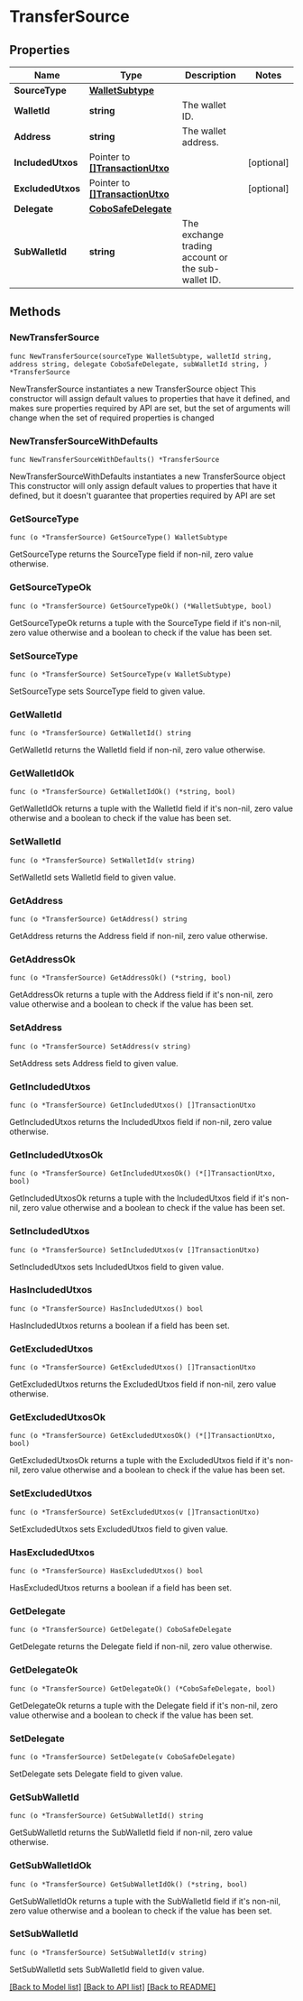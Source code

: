 # TransferSource

## Properties

Name | Type | Description | Notes
------------ | ------------- | ------------- | -------------
**SourceType** | [**WalletSubtype**](WalletSubtype.md) |  | 
**WalletId** | **string** | The wallet ID. | 
**Address** | **string** | The wallet address. | 
**IncludedUtxos** | Pointer to [**[]TransactionUtxo**](TransactionUtxo.md) |  | [optional] 
**ExcludedUtxos** | Pointer to [**[]TransactionUtxo**](TransactionUtxo.md) |  | [optional] 
**Delegate** | [**CoboSafeDelegate**](CoboSafeDelegate.md) |  | 
**SubWalletId** | **string** | The exchange trading account or the sub-wallet ID. | 

## Methods

### NewTransferSource

`func NewTransferSource(sourceType WalletSubtype, walletId string, address string, delegate CoboSafeDelegate, subWalletId string, ) *TransferSource`

NewTransferSource instantiates a new TransferSource object
This constructor will assign default values to properties that have it defined,
and makes sure properties required by API are set, but the set of arguments
will change when the set of required properties is changed

### NewTransferSourceWithDefaults

`func NewTransferSourceWithDefaults() *TransferSource`

NewTransferSourceWithDefaults instantiates a new TransferSource object
This constructor will only assign default values to properties that have it defined,
but it doesn't guarantee that properties required by API are set

### GetSourceType

`func (o *TransferSource) GetSourceType() WalletSubtype`

GetSourceType returns the SourceType field if non-nil, zero value otherwise.

### GetSourceTypeOk

`func (o *TransferSource) GetSourceTypeOk() (*WalletSubtype, bool)`

GetSourceTypeOk returns a tuple with the SourceType field if it's non-nil, zero value otherwise
and a boolean to check if the value has been set.

### SetSourceType

`func (o *TransferSource) SetSourceType(v WalletSubtype)`

SetSourceType sets SourceType field to given value.


### GetWalletId

`func (o *TransferSource) GetWalletId() string`

GetWalletId returns the WalletId field if non-nil, zero value otherwise.

### GetWalletIdOk

`func (o *TransferSource) GetWalletIdOk() (*string, bool)`

GetWalletIdOk returns a tuple with the WalletId field if it's non-nil, zero value otherwise
and a boolean to check if the value has been set.

### SetWalletId

`func (o *TransferSource) SetWalletId(v string)`

SetWalletId sets WalletId field to given value.


### GetAddress

`func (o *TransferSource) GetAddress() string`

GetAddress returns the Address field if non-nil, zero value otherwise.

### GetAddressOk

`func (o *TransferSource) GetAddressOk() (*string, bool)`

GetAddressOk returns a tuple with the Address field if it's non-nil, zero value otherwise
and a boolean to check if the value has been set.

### SetAddress

`func (o *TransferSource) SetAddress(v string)`

SetAddress sets Address field to given value.


### GetIncludedUtxos

`func (o *TransferSource) GetIncludedUtxos() []TransactionUtxo`

GetIncludedUtxos returns the IncludedUtxos field if non-nil, zero value otherwise.

### GetIncludedUtxosOk

`func (o *TransferSource) GetIncludedUtxosOk() (*[]TransactionUtxo, bool)`

GetIncludedUtxosOk returns a tuple with the IncludedUtxos field if it's non-nil, zero value otherwise
and a boolean to check if the value has been set.

### SetIncludedUtxos

`func (o *TransferSource) SetIncludedUtxos(v []TransactionUtxo)`

SetIncludedUtxos sets IncludedUtxos field to given value.

### HasIncludedUtxos

`func (o *TransferSource) HasIncludedUtxos() bool`

HasIncludedUtxos returns a boolean if a field has been set.

### GetExcludedUtxos

`func (o *TransferSource) GetExcludedUtxos() []TransactionUtxo`

GetExcludedUtxos returns the ExcludedUtxos field if non-nil, zero value otherwise.

### GetExcludedUtxosOk

`func (o *TransferSource) GetExcludedUtxosOk() (*[]TransactionUtxo, bool)`

GetExcludedUtxosOk returns a tuple with the ExcludedUtxos field if it's non-nil, zero value otherwise
and a boolean to check if the value has been set.

### SetExcludedUtxos

`func (o *TransferSource) SetExcludedUtxos(v []TransactionUtxo)`

SetExcludedUtxos sets ExcludedUtxos field to given value.

### HasExcludedUtxos

`func (o *TransferSource) HasExcludedUtxos() bool`

HasExcludedUtxos returns a boolean if a field has been set.

### GetDelegate

`func (o *TransferSource) GetDelegate() CoboSafeDelegate`

GetDelegate returns the Delegate field if non-nil, zero value otherwise.

### GetDelegateOk

`func (o *TransferSource) GetDelegateOk() (*CoboSafeDelegate, bool)`

GetDelegateOk returns a tuple with the Delegate field if it's non-nil, zero value otherwise
and a boolean to check if the value has been set.

### SetDelegate

`func (o *TransferSource) SetDelegate(v CoboSafeDelegate)`

SetDelegate sets Delegate field to given value.


### GetSubWalletId

`func (o *TransferSource) GetSubWalletId() string`

GetSubWalletId returns the SubWalletId field if non-nil, zero value otherwise.

### GetSubWalletIdOk

`func (o *TransferSource) GetSubWalletIdOk() (*string, bool)`

GetSubWalletIdOk returns a tuple with the SubWalletId field if it's non-nil, zero value otherwise
and a boolean to check if the value has been set.

### SetSubWalletId

`func (o *TransferSource) SetSubWalletId(v string)`

SetSubWalletId sets SubWalletId field to given value.



[[Back to Model list]](../README.md#documentation-for-models) [[Back to API list]](../README.md#documentation-for-api-endpoints) [[Back to README]](../README.md)


